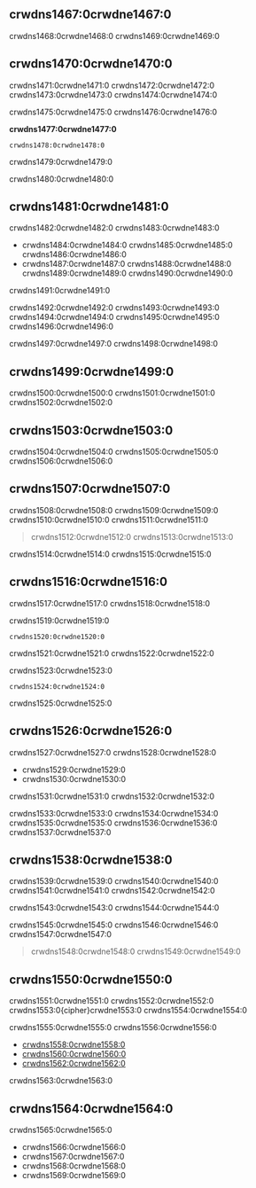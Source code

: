## crwdns1467:0crwdne1467:0

crwdns1468:0crwdne1468:0 crwdns1469:0crwdne1469:0

## crwdns1470:0crwdne1470:0

crwdns1471:0crwdne1471:0 crwdns1472:0crwdne1472:0 crwdns1473:0crwdne1473:0 crwdns1474:0crwdne1474:0

crwdns1475:0crwdne1475:0 crwdns1476:0crwdne1476:0

**crwdns1477:0crwdne1477:0**

    crwdns1478:0crwdne1478:0
    

crwdns1479:0crwdne1479:0

crwdns1480:0crwdne1480:0

## crwdns1481:0crwdne1481:0

crwdns1482:0crwdne1482:0 crwdns1483:0crwdne1483:0

* crwdns1484:0crwdne1484:0 crwdns1485:0crwdne1485:0 crwdns1486:0crwdne1486:0
* crwdns1487:0crwdne1487:0 crwdns1488:0crwdne1488:0 crwdns1489:0crwdne1489:0 crwdns1490:0crwdne1490:0

crwdns1491:0crwdne1491:0

crwdns1492:0crwdne1492:0 crwdns1493:0crwdne1493:0 crwdns1494:0crwdne1494:0 crwdns1495:0crwdne1495:0 crwdns1496:0crwdne1496:0

crwdns1497:0crwdne1497:0 crwdns1498:0crwdne1498:0

## crwdns1499:0crwdne1499:0

crwdns1500:0crwdne1500:0 crwdns1501:0crwdne1501:0 crwdns1502:0crwdne1502:0

## crwdns1503:0crwdne1503:0

crwdns1504:0crwdne1504:0 crwdns1505:0crwdne1505:0 crwdns1506:0crwdne1506:0

## crwdns1507:0crwdne1507:0

crwdns1508:0crwdne1508:0 crwdns1509:0crwdne1509:0 crwdns1510:0crwdne1510:0 crwdns1511:0crwdne1511:0

> crwdns1512:0crwdne1512:0 crwdns1513:0crwdne1513:0

crwdns1514:0crwdne1514:0 crwdns1515:0crwdne1515:0

## crwdns1516:0crwdne1516:0

crwdns1517:0crwdne1517:0 crwdns1518:0crwdne1518:0

crwdns1519:0crwdne1519:0

    crwdns1520:0crwdne1520:0
    

crwdns1521:0crwdne1521:0 crwdns1522:0crwdne1522:0

crwdns1523:0crwdne1523:0

    crwdns1524:0crwdne1524:0
    

crwdns1525:0crwdne1525:0

## crwdns1526:0crwdne1526:0

crwdns1527:0crwdne1527:0 crwdns1528:0crwdne1528:0

* crwdns1529:0crwdne1529:0
* crwdns1530:0crwdne1530:0

crwdns1531:0crwdne1531:0 crwdns1532:0crwdne1532:0

crwdns1533:0crwdne1533:0 crwdns1534:0crwdne1534:0 crwdns1535:0crwdne1535:0 crwdns1536:0crwdne1536:0 crwdns1537:0crwdne1537:0

## crwdns1538:0crwdne1538:0

crwdns1539:0crwdne1539:0 crwdns1540:0crwdne1540:0 crwdns1541:0crwdne1541:0 crwdns1542:0crwdne1542:0

crwdns1543:0crwdne1543:0 crwdns1544:0crwdne1544:0

crwdns1545:0crwdne1545:0 crwdns1546:0crwdne1546:0 crwdns1547:0crwdne1547:0

> crwdns1548:0crwdne1548:0 crwdns1549:0crwdne1549:0

## crwdns1550:0crwdne1550:0

crwdns1551:0crwdne1551:0 crwdns1552:0crwdne1552:0 crwdns1553:0{cipher}crwdne1553:0 crwdns1554:0crwdne1554:0

crwdns1555:0crwdne1555:0 crwdns1556:0crwdne1556:0

* [crwdns1558:0crwdne1558:0](crwdns1557:0crwdne1557:0)
* [crwdns1560:0crwdne1560:0](crwdns1559:0crwdne1559:0)
* [crwdns1562:0crwdne1562:0](crwdns1561:0crwdne1561:0)

crwdns1563:0crwdne1563:0

## crwdns1564:0crwdne1564:0

crwdns1565:0crwdne1565:0

* crwdns1566:0crwdne1566:0
* crwdns1567:0crwdne1567:0
* crwdns1568:0crwdne1568:0
* crwdns1569:0crwdne1569:0